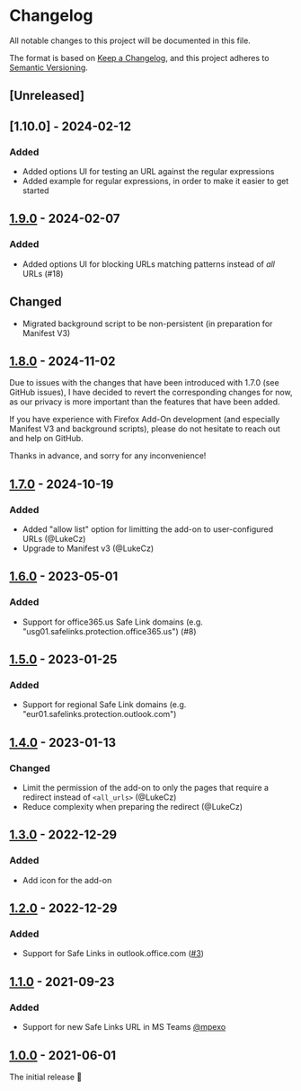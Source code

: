 # Changelog
All notable changes to this project will be documented in this file.

The format is based on [Keep a Changelog](https://keepachangelog.com/en/1.0.0/),
and this project adheres to [Semantic Versioning](https://semver.org/spec/v2.0.0.html).

## [Unreleased]

## [1.10.0] - 2024-02-12
### Added
- Added options UI for testing an URL against the regular expressions
- Added example for regular expressions, in order to make it easier to get started

## [1.9.0] - 2024-02-07
### Added
- Added options UI for blocking URLs matching patterns instead of _all_ URLs (#18)

## Changed
- Migrated background script to be non-persistent (in preparation for Manifest V3)

## [1.8.0] - 2024-11-02
Due to issues with the changes that have been introduced with 1.7.0 (see GitHub issues),
I have decided to revert the corresponding changes for now, as our privacy
is more important than the features that have been added.

If you have experience with Firefox Add-On development (and especially Manifest V3 and
background scripts), please do not hesitate to reach out and help on GitHub.

Thanks in advance, and sorry for any inconvenience!

## [1.7.0] - 2024-10-19
### Added
- Added "allow list" option for limitting the add-on to user-configured URLs (@LukeCz)
- Upgrade to Manifest v3 (@LukeCz)

## [1.6.0] - 2023-05-01
### Added
- Support for office365.us Safe Link domains (e.g. "usg01.safelinks.protection.office365.us") (#8)

## [1.5.0] - 2023-01-25
### Added
- Support for regional Safe Link domains (e.g. "eur01.safelinks.protection.outlook.com")

## [1.4.0] - 2023-01-13
### Changed
- Limit the permission of the add-on to only the pages that require a redirect instead of `<all_urls>` (@LukeCz)
- Reduce complexity when preparing the redirect (@LukeCz)

## [1.3.0] - 2022-12-29
### Added
- Add icon for the add-on

## [1.2.0] - 2022-12-29
### Added
- Support for Safe Links in outlook.office.com ([#3](https://github.com/wtimme/firefox-remove-safelinks/issues/3))

## [1.1.0] - 2021-09-23
### Added
- Support for new Safe Links URL in MS Teams [@mpexo](https://github.com/mpexo)

## [1.0.0] - 2021-06-01

The initial release 🎉

[1.9.0]: https://github.com/wtimme/firefox-remove-safelinks/compare/1.8.0...1.9.0
[1.8.0]: https://github.com/wtimme/firefox-remove-safelinks/compare/1.7.0...1.8.0
[1.7.0]: https://github.com/wtimme/firefox-remove-safelinks/compare/1.6.0...1.7.0
[1.6.0]: https://github.com/wtimme/firefox-remove-safelinks/compare/1.5.0...1.6.0
[1.5.0]: https://github.com/wtimme/firefox-remove-safelinks/compare/1.4.0...1.5.0
[1.4.0]: https://github.com/wtimme/firefox-remove-safelinks/compare/1.3.0...1.4.0
[1.3.0]: https://github.com/wtimme/firefox-remove-safelinks/compare/1.2.0...1.3.0
[1.2.0]: https://github.com/wtimme/firefox-remove-safelinks/compare/1.1.0...1.2.0
[1.1.0]: https://github.com/wtimme/firefox-remove-safelinks/compare/1.0.0...1.1.0
[1.0.0]: https://github.com/wtimme/firefox-remove-safelinks/releases/tag/1.0.0
